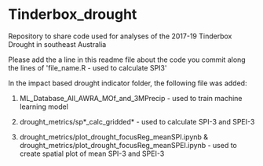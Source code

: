 # Tinderbox_drought

Repository to share code used for analyses of the 2017-19 Tinderbox Drought in southeast Australia

Please add the a line in this readme file about the code you commit along the lines of 'file_name.R - used to calculate SPI3'

In the impact based drought indicator folder, the following file was added:
1. ML_Database_All_AWRA_MOf_and_3MPrecip - used to train machine learning model

2. drought_metrics/sp*_calc_gridded* - used to calculate SPI-3 and SPEI-3

3. drought_metrics/plot_drought_focusReg_meanSPI.ipynb & drought_metrics/plot_drought_focusReg_meanSPEI.ipynb - used to create spatial plot of mean SPI-3 and SPEI-3
